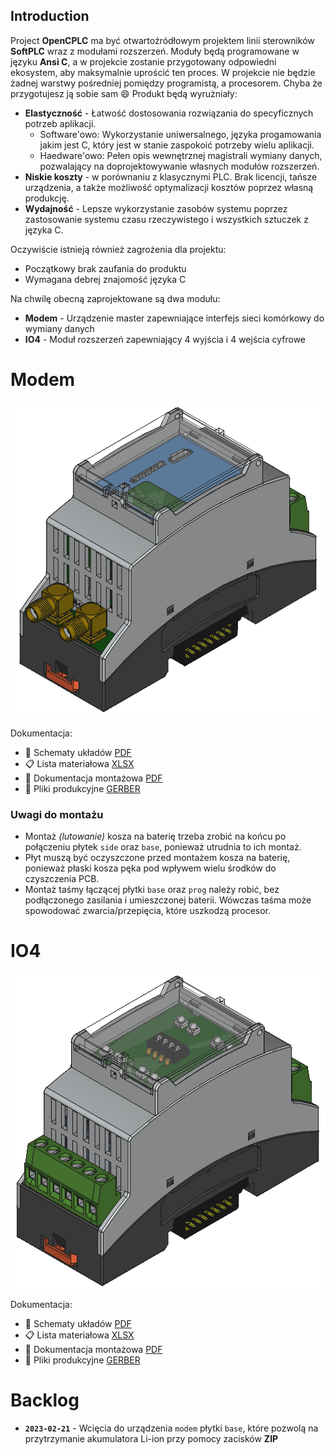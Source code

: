 ## Introduction

Project **OpenCPLC** ma być otwartoźródłowym projektem linii sterowników **SoftPLC** wraz z modułami rozszerzeń.
Moduły będą programowane w języku **Ansi C**, a w projekcie zostanie przygotowany odpowiedni ekosystem, aby maksymalnie uprościć ten proces.
W projekcie nie będzie żadnej warstwy pośredniej pomiędzy programistą, a procesorem. Chyba że przygotujesz ją sobie sam 😄
Produkt będą wyrużniały:

- **Elastyczność** - Łatwość dostosowania rozwiązania do specyficznych potrzeb aplikacji.
  - Software'owo: Wykorzystanie uniwersalnego, języka progamowania jakim jest C, który jest w stanie zaspokoić potrzeby wielu aplikacji.
  - Haedware'owo: Pełen opis wewnętrznej magistrali wymiany danych, pozwalający na doprojektowywanie własnych modułów rozszerzeń.
- **Niskie koszty** - w porównaniu z klasycznymi PLC. Brak licencji, tańsze urządzenia, a także możliwość optymalizacji kosztów poprzez własną produkcję.
- **Wydajność** - Lepsze wykorzystanie zasobów systemu poprzez zastosowanie systemu czasu rzeczywistego i wszystkich sztuczek z języka C.

Oczywiście istnieją również zagrożenia dla projektu:

- Początkowy brak zaufania do produktu
- Wymagana debrej znajomość języka C

Na chwilę obecną zaprojektowane są dwa modułu:

- **Modem** - Urządzenie master zapewniające interfejs sieci komórkowy do wymiany danych
- **IO4** - Moduł rozszerzeń zapewniający 4 wyjścia i 4 wejścia cyfrowe

# Modem

![modem](images/modem.png)

Dokumentacja:

- 📐 Schematy układów [PDF](devices/modem/schema.pdf)
- 📋 Lista materiałowa [XLSX](devices/modem/bom.xlsx)
- 🔧 Dokumentacja montażowa [PDF](devices/modem/assembly.pdf)
- 🧰 Pliki produkcyjne [GERBER](devices/modem/gerber/)

### Uwagi do montażu

- Montaż _(lutowanie)_ kosza na baterię trzeba zrobić na końcu po połączeniu płytek `side` oraz `base`, ponieważ utrudnia to ich montaż.
- Płyt muszą być oczyszczone przed montażem kosza na baterię, ponieważ płaski kosza pęka pod wpływem wielu środków do czyszczenia PCB.
- Montaż taśmy łączącej płytki `base` oraz `prog` należy robić, bez podłączonego zasilania i umieszczonej baterii. Wówczas taśma może spowodować zwarcia/przepięcia, które uszkodzą procesor.

# IO4

![io4](images/io4.png)

Dokumentacja:

- 📐 Schematy układów [PDF](devices/io4/schema.pdf)
- 📋 Lista materiałowa [XLSX](devices/io4/bom.xlsx)
- 🔧 Dokumentacja montażowa [PDF](devices/io4/assembly.pdf)
- 🧰 Pliki produkcyjne [GERBER](devices/io4/gerber/)

# Backlog

- **`2023-02-21`** - Wcięcia do urządzenia `modem` płytki `base`, które pozwolą na przytrzymanie akumulatora Li-ion przy pomocy zacisków **ZIP**